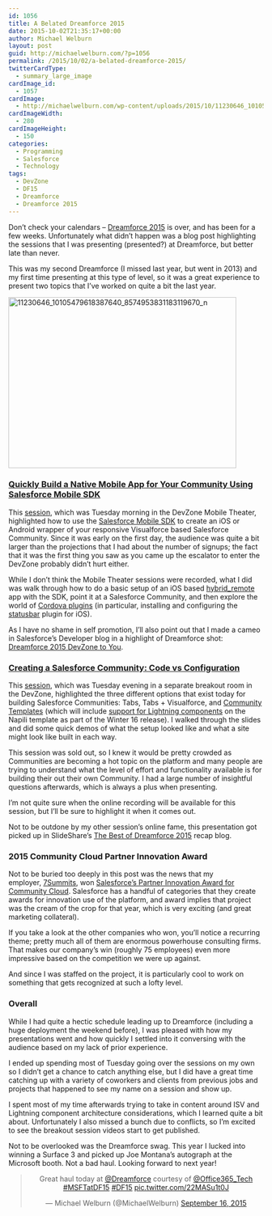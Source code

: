 ```yaml
---
id: 1056
title: A Belated Dreamforce 2015
date: 2015-10-02T21:35:17+00:00
author: Michael Welburn
layout: post
guid: http://michaelwelburn.com/?p=1056
permalink: /2015/10/02/a-belated-dreamforce-2015/
twitterCardType:
  - summary_large_image
cardImage_id:
  - 1057
cardImage:
  - http://michaelwelburn.com/wp-content/uploads/2015/10/11230646_10105479618387640_8574953831183119670_n.jpg
cardImageWidth:
  - 280
cardImageHeight:
  - 150
categories:
  - Programming
  - Salesforce
  - Technology
tags:
  - DevZone
  - DF15
  - Dreamforce
  - Dreamforce 2015
---
```

Don&#8217;t check your calendars &#8211; <a href="http://www.salesforce.com/dreamforce/DF15/" target="_blank">Dreamforce 2015</a> is over, and has been for a few weeks. Unfortunately what didn&#8217;t happen was a blog post highlighting the sessions that I was presenting (presented?) at Dreamforce, but better late than never.

This was my second Dreamforce (I missed last year, but went in 2013) and my first time presenting at this type of level, so it was a great experience to present two topics that I&#8217;ve worked on quite a bit the last year.

[<img class="aligncenter wp-image-1057" src="http://michaelwelburn.com/wp-content/uploads/2015/10/11230646_10105479618387640_8574953831183119670_n-300x225.jpg" alt="11230646_10105479618387640_8574953831183119670_n" width="450" height="338" srcset="http://michaelwelburn.com/wp-content/uploads/2015/10/11230646_10105479618387640_8574953831183119670_n-300x225.jpg 300w, http://michaelwelburn.com/wp-content/uploads/2015/10/11230646_10105479618387640_8574953831183119670_n.jpg 960w" sizes="(max-width: 450px) 100vw, 450px" />](http://michaelwelburn.com/wp-content/uploads/2015/10/11230646_10105479618387640_8574953831183119670_n.jpg)

<!--more-->

### <a title="Quickly Build a Native Mobile App for your Community using Salesforce Mobile SDK" href="//www.slideshare.net/mrwelburn/quickly-build-a-native-mobile-app-for-your-community-using-salesforce-mobile-sdk" target="_blank">Quickly Build a Native Mobile App for Your Community Using Salesforce Mobile SDK</a>



This <a href="https://success.salesforce.com/Ev_Sessions#/session/a2q300000019BFZAA2" target="_blank">session</a>, which was Tuesday morning in the DevZone Mobile Theater, highlighted how to use the <a href="https://developer.salesforce.com/page/Mobile_SDK" target="_blank">Salesforce Mobile SDK</a> to create an iOS or Android wrapper of your responsive Visualforce based Salesforce Community. Since it was early on the first day, the audience was quite a bit larger than the projections that I had about the number of signups; the fact that it was the first thing you saw as you came up the escalator to enter the DevZone probably didn&#8217;t hurt either.

While I don&#8217;t think the Mobile Theater sessions were recorded, what I did was walk through how to do a basic setup of an iOS based <a href="https://developer.salesforce.com/docs/atlas.en-us.mobile_sdk.meta/mobile_sdk/hybrid_develop_hybrid_remote.htm" target="_blank">hybrid_remote</a> app with the SDK, point it at a Salesforce Community, and then explore the world of <a href="http://plugins.cordova.io/#/" target="_blank">Cordova plugins</a> (in particular, installing and configuring the <a href="http://plugins.cordova.io/#/package/org.apache.cordova.statusbar" target="_blank">statusbar</a> plugin for iOS).

As I have no shame in self promotion, I&#8217;ll also point out that I made a cameo in Salesforce&#8217;s Developer blog in a highlight of Dreamforce shot: <a href="https://developer.salesforce.com/blogs/developer-relations/2015/09/dreamforce-2015-devzone-to-you.html" target="_blank">Dreamforce 2015 DevZone to You</a>.

### <a title="Creating a Salesforce Community: Code vs Configuration" href="//www.slideshare.net/mrwelburn/creating-a-salesforce-community-code-vs-configuration" target="_blank">Creating a Salesforce Community: Code vs Configuration</a>



This <a href="https://success.salesforce.com/Ev_Sessions#/session/a2q300000019BGbAAM" target="_blank">session</a>, which was Tuesday evening in a separate breakout room in the DevZone, highlighted the three different options that exist today for building Salesforce Communities: Tabs, Tabs + Visualforce, and <a href="http://resources.docs.salesforce.com/198/0/en-us/sfdc/pdf/community_templates.pdf" target="_blank">Community Templates</a> (which will include <a href="http://releasenotes.docs.salesforce.com/en-us/winter16/release-notes/rn_networks.htm" target="_blank">support for Lightning components</a> on the Napili template as part of the Winter 16 release). I walked through the slides and did some quick demos of what the setup looked like and what a site might look like built in each way.

This session was sold out, so I knew it would be pretty crowded as Communities are becoming a hot topic on the platform and many people are trying to understand what the level of effort and functionality available is for building their out their own Community. I had a large number of insightful questions afterwards, which is always a plus when presenting.

I&#8217;m not quite sure when the online recording will be available for this session, but I&#8217;ll be sure to highlight it when it comes out.

Not to be outdone by my other session&#8217;s online fame, this presentation got picked up in SlideShare&#8217;s <a href="https://blog.slideshare.net/2015/09/18/the-best-of-dreamforce-2015/" target="_blank">The Best of Dreamforce 2015</a> recap blog.

### 2015 Community Cloud Partner Innovation Award

Not to be buried too deeply in this post was the news that my employer, <a href="http://www.7summitsinc.com/" target="_blank">7Summits</a>, won <a href="https://www.salesforce.com/blog/2015/09/announcing-winners-2015-partner-innovation-awards.html" target="_blank">Salesforce&#8217;s Partner Innovation Award for Community Cloud</a>. Salesforce has a handful of categories that they create awards for innovation use of the platform, and award implies that project was the cream of the crop for that year, which is very exciting (and great marketing collateral).

If you take a look at the other companies who won, you&#8217;ll notice a recurring theme; pretty much all of them are enormous powerhouse consulting firms. That makes our company&#8217;s win (roughly 75 employees) even more impressive based on the competition we were up against.

And since I was staffed on the project, it is particularly cool to work on something that gets recognized at such a lofty level.

### Overall

While I had quite a hectic schedule leading up to Dreamforce (including a huge deployment the weekend before), I was pleased with how my presentations went and how quickly I settled into it conversing with the audience based on my lack of prior experience.

I ended up spending most of Tuesday going over the sessions on my own so I didn&#8217;t get a chance to catch anything else, but I did have a great time catching up with a variety of coworkers and clients from previous jobs and projects that happened to see my name on a session and show up.

I spent most of my time afterwards trying to take in content around ISV and Lightning component architecture considerations, which I learned quite a bit about. Unfortunately I also missed a bunch due to conflicts, so I&#8217;m excited to see the breakout session videos start to get published.

Not to be overlooked was the Dreamforce swag. This year I lucked into winning a Surface 3 and picked up Joe Montana&#8217;s autograph at the Microsoft booth. Not a bad haul. Looking forward to next year!

<blockquote class="twitter-tweet tw-align-center" lang="en">
  <p dir="ltr" lang="en" style="text-align: center;">
    Great haul today at <a href="https://twitter.com/Dreamforce">@Dreamforce</a> courtesy of <a href="https://twitter.com/Office365_Tech">@Office365_Tech</a> <a href="https://twitter.com/hashtag/MSFTatDF15?src=hash">#MSFTatDF15</a> <a href="https://twitter.com/hashtag/DF15?src=hash">#DF15</a> <a href="http://t.co/22MASu1t0J">pic.twitter.com/22MASu1t0J</a>
  </p>
  
  <p style="text-align: center;">
    — Michael Welburn (@MichaelWelburn) <a href="https://twitter.com/MichaelWelburn/status/644285734203985920">September 16, 2015</a>
  </p>
</blockquote>